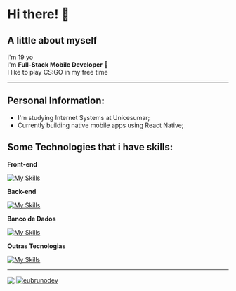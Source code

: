# Hi there! 👋

## A little about myself
I'm 19 yo <br/>
I'm **Full-Stack Mobile Developer** 🤳 <br/>
I like to play CS:GO in my free time

<hr />

## Personal Information:

- I'm studying Internet Systems at Unicesumar;
- Currently building native mobile apps using React Native;
  
## Some Technologies that i have skills:

**Front-end**

[![My Skills](https://skillicons.dev/icons?i=react,html,css,bootstrap,js)](https://github.com/eubrunodev)

**Back-end**

[![My Skills](https://skillicons.dev/icons?i=php,nodejs,js)](https://github.com/eubrunodev)

**Banco de Dados**

[![My Skills](https://skillicons.dev/icons?i=mongodb,mysql)](https://github.com/eubrunodev)

**Outras Tecnologias**

[![My Skills](https://skillicons.dev/icons?i=figma,git,androidstudio,heroku)](https://github.com/eubrunodev)

<hr />

<p>
<a href="https://github.com/eubrunodev">
  <img align="center" src="https://github-readme-stats.vercel.app/api/top-langs/?username=eubrunodev&theme=gotham" />
</a>
<a href="https://github.com/gabrieldiasss">
 <img align="center" src="https://github-readme-stats.vercel.app/api?username=eubrunodev&show_icons=true&theme=gotham" alt="eubrunodev" />
</a>
</p>
